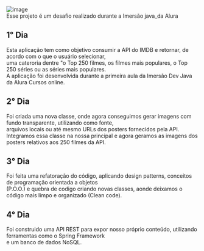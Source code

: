 ![image](https://user-images.githubusercontent.com/90580011/180237420-240c18a6-c08f-47cc-985c-db1ca1d259ae.png)<br>
Esse projeto é um desafio realizado durante a Imersão java_da Alura<br>

## 1° Dia
Esta aplicação tem como objetivo consumir a API do IMDB e retornar, de acordo com o que o usuário selecionar,<br>
uma cateroria dentre "o Top 250 filmes, os filmes mais populares, o Top 250 séries ou as séries mais populares.<br>
A aplicação foi desenvolvida durante a primeira aula da Imersão Dev Java da Alura Cursos online.<br>
## 2° Dia
Foi criada uma nova classe, onde agora conseguimos gerar imagens com fundo transparente, utilizando como fonte,<br>
arquivos locais ou até mesmo URLs dos posters fornecidos pela API.<br>
Integramos essa classe na nossa principal e agora geramos as imagens dos posters relativos aos 250 filmes da API.<br>
## 3° Dia
Foi feita uma refatoração do código, aplicando design patterns, conceitos de programação orientada a objetos<br>
(P.O.O.) e quebra de codigo criando novas classes, aonde deixamos o código mais limpo e organizado (Clean code).<br>
## 4° Dia
Foi construido uma API REST para expor nosso próprio conteúdo, utilizando ferramentas como o Spring Framework<br>
e um banco de dados NoSQL.<br>

